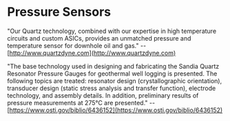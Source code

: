 # Pressure Sensors

"Our Quartz technology, combined with our expertise in high temperature circuits and custom ASICs, provides an unmatched pressure and temperature sensor for downhole oil and gas." -- [http://www.quartzdyne.com](http://www.quartzdyne.com)

"The base technology used in designing and fabricating the Sandia Quartz Resonator Pressure Gauges for geothermal well logging is presented. The following topics are treated: resonator design \(crystallographic orientation\), transducer design \(static stress analysis and transfer function\), electrode technology, and assembly details. In addition, preliminary results of pressure measurements at 275°C are presented." -- [https://www.osti.gov/biblio/6436152](https://www.osti.gov/biblio/6436152)

